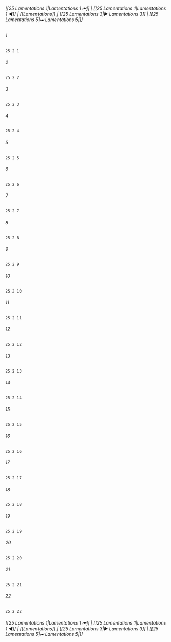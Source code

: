 
###### [[25 Lamentations 1|Lamentations 1 ⏮]] | [[25 Lamentations 1|Lamentations 1 ◀]] | [[Lamentations]] | [[25 Lamentations 3|▶ Lamentations 3]] | [[25 Lamentations 5|⏭ Lamentations 5|]]

###### 1
``` verse
25 2 1 
```
###### 2
``` verse
25 2 2 
```
###### 3
``` verse
25 2 3 
```
###### 4
``` verse
25 2 4 
```
###### 5
``` verse
25 2 5 
```
###### 6
``` verse
25 2 6 
```
###### 7
``` verse
25 2 7 
```
###### 8
``` verse
25 2 8 
```
###### 9
``` verse
25 2 9 
```
###### 10
``` verse
25 2 10 
```
###### 11
``` verse
25 2 11 
```
###### 12
``` verse
25 2 12 
```
###### 13
``` verse
25 2 13 
```
###### 14
``` verse
25 2 14 
```
###### 15
``` verse
25 2 15 
```
###### 16
``` verse
25 2 16 
```
###### 17
``` verse
25 2 17 
```
###### 18
``` verse
25 2 18 
```
###### 19
``` verse
25 2 19 
```
###### 20
``` verse
25 2 20 
```
###### 21
``` verse
25 2 21 
```
###### 22
``` verse
25 2 22 
```

###### [[25 Lamentations 1|Lamentations 1 ⏮]] | [[25 Lamentations 1|Lamentations 1 ◀]] | [[Lamentations]] | [[25 Lamentations 3|▶ Lamentations 3]] | [[25 Lamentations 5|⏭ Lamentations 5|]]

